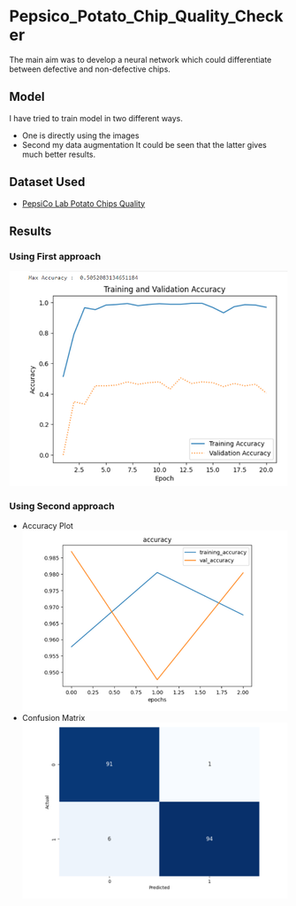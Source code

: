 # Pepsico_Potato_Chip_Quality_Checker
The main aim was to develop a neural network which could differentiate between defective and non-defective chips.

## Model
I have tried to train model in two different ways.
  * One is directly using the images
  * Second my data augmentation
It could be seen that the latter gives much better results.

## Dataset Used 
* [PepsiCo Lab Potato Chips Quality](https://www.kaggle.com/datasets/concaption/pepsico-lab-potato-quality-control)


## Results
### Using First approach 
![accuracy_plot](https://github.com/amanjain-786/Pepsico_Potato_Chip_Quality_Checker/blob/main/readMe_pics/accuracy_1st.png)

### Using Second approach
* Accuracy Plot
![accuracy_plot](https://github.com/amanjain-786/Pepsico_Potato_Chip_Quality_Checker/blob/main/readMe_pics/accuracy_2nd.png)
* Confusion Matrix
![confusion matrix](https://github.com/amanjain-786/Pepsico_Potato_Chip_Quality_Checker/blob/main/readMe_pics/confusion_matrix_2nd.png)

